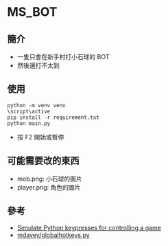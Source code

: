 # MS_BOT

## 簡介
- 一隻只會在新手村打小石球的 BOT
- 然後還打不太到

## 使用
```
python -m venv venv
\script\active
pip install -r requirement.txt
python main.py
```
- 按 F2 開始或暫停

## 可能需要改的東西
- mob.png: 小石球的圖片
- player.png: 角色的圖片

## 參考
- [Simulate Python keypresses for controlling a game](https://stackoverflow.com/questions/14489013/simulate-python-keypresses-for-controlling-a-game)
- [mdavey/globalhotkeys.py](https://gist.github.com/mdavey/6d40a89dbc15aefcc8cd)